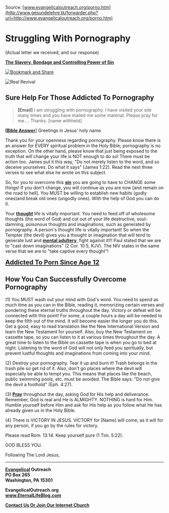<!--t Struggling With Pornography t-->
<!--d  d-->

Source: [www.evangelicaloutreach.org/porno.htm](http://www.gesundelehre.tk/forwarder.php?url=http://www.evangelicaloutreach.org/porno.htm)


# Struggling With Pornography

(Actual letter we received, and our response)

**[The Slavery, Bondage and Controlling Power of Sin](http://www.gesundelehre.tk/forwarder.php?url=http://www.evangelicaloutreach.org/sin.html)**

[![Bookmark and Share](../s7.addthis.com/static/btn/v2/lg-share-en.gif)](http://www.addthis.com/bookmark.php?v=250&username=xa-4ce723c86d857fe0)

![Real Revival](../../files/pictures/a-colorb.gif)


## Sure Help For Those Addicted To Pornography

> **[Email]** I am struggling with pornography. I have visited your site many times and you have mailed me some material. Please pray for me.... Thanks. [name withheld]

**[[Bible Answer](http://www.gesundelehre.tk/forwarder.php?url=http://www.evangelicaloutreach.org/bible-answers.html)**] Greetings in Jesus' holy name.

Thank you for your openness regarding pornography. Please know there is an answer for EVERY spiritual problem in the Holy Bible; pornography is no exception. On the other hand, please know that just being exposed to the truth that will change your life is NOT enough to do so! There must be action too. James put it this way, "Do not merely listen to the word, and so deceive yourselves. Do what it says" (James 1:22). Read the next three verses to see what else he wrote on this subject.

So, for you to overcome this **[sin](http://www.gesundelehre.tk/forwarder.php?url=http://www.evangelicaloutreach.org/sin.html)** you are going to have to CHANGE some things! If you don't change, you will continue as you are now [and remain on the road to hell]. You MUST be willing to establish new habits (godly ones)and break old ones (ungodly ones). With the help of God you can do it.

Your **[thought](http://www.gesundelehre.tk/forwarder.php?url=http://www.evangelicaloutreach.org/our-thought-life.html)** life is vitally important. You need to feed off of wholesome thoughts (the word of God) and cut out of your life destructive, soul-damning, poisonous thoughts and imaginations, such as generated by pornography. A person's thought life is vitally important! So when the Tempter (the devil) gives you a thought or imagination that will tend to generate lust and [**mental adultery**](http://www.gesundelehre.tk/forwarder.php?url=http://www.evangelicaloutreach.org/lust.html), fight against it!!! Paul stated that we are to "cast down imaginations" (2 Cor. 10:5, KJV). The NIV states in the same verse that we are to "take captive every thought"!

<big><big>[**Addicted To Porn Since Age 12**](http://www.gesundelehre.tk/forwarder.php?url=http://www.evangelicaloutreach.org/pornography.htm)</big></big>



## How You Can Successfully Overcome Pornography

(1) You MUST wash out your mind with God's word. You need to spend as much time as you can in the Bible, reading it, memorizing certain verses and pondering these eternal truths throughout the day. Victory or defeat will be connected with this point! For some, a couple hours a day will be needed to keep the filth out of the mind. It will become easier the longer you do this. Get a good, easy to read translation like the New International Version and learn the New Testament for yourself. Also, buy the New Testament on cassette tape, so you can listen to it at various times throughout the day. A great time to listen to the Bible on cassette tape is when you go to bed at night. Listening to the word of God will not only feed you spiritually, but prevent lustful thoughts and imaginations from coming into your mind.

(2) Destroy your pornography. Tear it up and burn it! Trash belongs in the trash pile so get rid of it. Also, don't go places where the devil will especially be able to tempt you. This means that places like the beach, public swimming pools, etc. must be avoided. The Bible says: "Do not give the devil a foothold" (Eph. 4:27).

(3) **[Pray](http://www.gesundelehre.tk/forwarder.php?url=http://www.evangelicaloutreach.org/prayer.html)** throughout the day, asking God for His help and deliverance. Remember, God is real and He is ALMIGHTY. NOTHING is hard for Him. Humble yourself before Him and ask for His help as you follow what He has already given us in the Holy Bible.

(4) There is VICTORY IN JESUS. VICTORY for [Name] will come, as it will for any person, if you go by the rules for victory.

Please read Rom. 13:14\. Keep yourself pure (1 Tim. 5:22).

GOD BLESS YOU.

Following The Lord Jesus,

* * *

**[Evangelical](http://www.gesundelehre.tk/forwarder.php?url=http://www.evangelicaloutreach.org/index.html) Outreach**  
**PO Box 265**  
**Washington, PA 15301**

**EvangelicalOutreach.org**   
**www.EternalLifeBlog.com**

**[Contact Us Or Join Our Internet Church](http://www.gesundelehre.tk/forwarder.php?url=http://www.evangelicaloutreach.org/contact.html)**